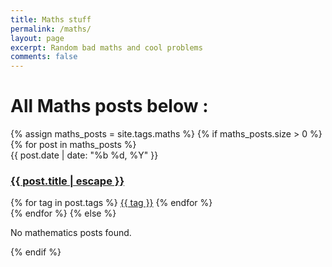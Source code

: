 ```yaml
---
title: Maths stuff
permalink: /maths/
layout: page
excerpt: Random bad maths and cool problems
comments: false
---
```




# All Maths posts below : 

<div id="posts-container">
  <section class="tag-section">
    {% assign maths_posts = site.tags.maths %}
    {% if maths_posts.size > 0 %}
      {% for post in maths_posts %}
        <article class="post-item">
          <span class="post-item-date">{{ post.date | date: "%b %d, %Y" }}</span>
          <h3 class="post-item-title">
            <a href="{{ post.url }}">{{ post.title | escape }}</a>
          </h3>
          <div class="all-posts-tags">
            {% for tag in post.tags %}
              <a href="/tags#{{ tag | slugify }}" class="tag-item">{{ tag }}</a>
            {% endfor %}
          </div>
        </article>
      {% endfor %}
    {% else %}
      <p>No mathematics posts found.</p>
    {% endif %}
  </section>
</div>
